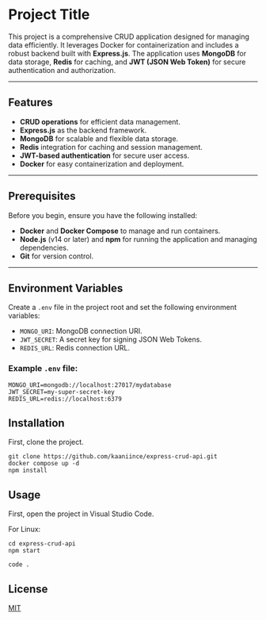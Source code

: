 # Project Title

This project is a comprehensive CRUD application designed for managing data efficiently. It leverages Docker for containerization and includes a robust backend built with **Express.js**. The application uses **MongoDB** for data storage, **Redis** for caching, and **JWT (JSON Web Token)** for secure authentication and authorization.

---

## Features

- **CRUD operations** for efficient data management.
- **Express.js** as the backend framework.
- **MongoDB** for scalable and flexible data storage.
- **Redis** integration for caching and session management.
- **JWT-based authentication** for secure user access.
- **Docker** for easy containerization and deployment.

---

## Prerequisites

Before you begin, ensure you have the following installed:

- **Docker** and **Docker Compose** to manage and run containers.
- **Node.js** (v14 or later) and **npm** for running the application and managing dependencies.
- **Git** for version control.

---

## Environment Variables

Create a `.env` file in the project root and set the following environment variables:

- `MONGO_URI`: MongoDB connection URI.
- `JWT_SECRET`: A secret key for signing JSON Web Tokens.
- `REDIS_URL`: Redis connection URL.

### Example `.env` file:

```env
MONGO_URI=mongodb://localhost:27017/mydatabase
JWT_SECRET=my-super-secret-key
REDIS_URL=redis://localhost:6379
```

## Installation

First, clone the project.

```
git clone https://github.com/kaaniince/express-crud-api.git
docker compose up -d
npm install
```

## Usage

First, open the project in Visual Studio Code.

For Linux:

```
cd express-crud-api
npm start

code .
```

## License

[MIT](https://choosealicense.com/licenses/mit/)
